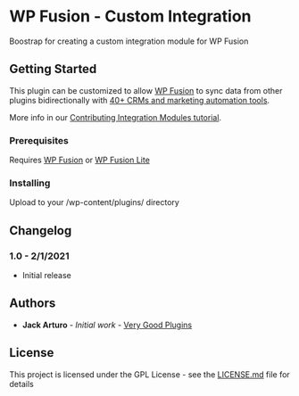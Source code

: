 # WP Fusion - Custom Integration

Boostrap for creating a custom integration module for WP Fusion

## Getting Started

This plugin can be customized to allow [WP Fusion](https://wpfusion.com/) to sync data from other plugins bidirectionally with [40+ CRMs and marketing automation tools]((https://wpfusion.com/documentation/faq/crm-compatibility-table/)).

More info in our [Contributing Integration Modules tutorial](https://wpfusion.com/documentation/advanced-developer-tutorials/contributing-integration-modules/).

### Prerequisites

Requires [WP Fusion](https://wpfusion.com/) or [WP Fusion Lite](https://wordpress.org/plugins/wp-fusion-lite/)

### Installing

Upload to your /wp-content/plugins/ directory

## Changelog

### 1.0 - 2/1/2021
* Initial release

## Authors

* **Jack Arturo** - *Initial work* - [Very Good Plugins](https://github.com/verygoodplugins)

## License

This project is licensed under the GPL License - see the [LICENSE.md](LICENSE.md) file for details